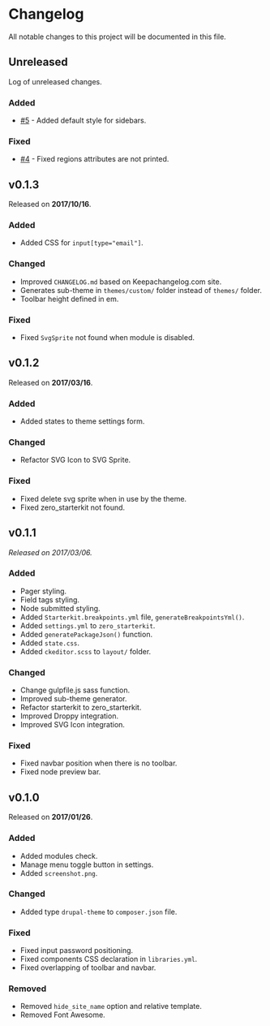 # Changelog

All notable changes to this project will be documented in this file.

## Unreleased

Log of unreleased changes.

### Added

- [#5][f28f5b11] - Added default style for sidebars.

  [f28f5b11]: https://github.com/OutlawPlz/zero/issues/5 "Sidebars default style"

### Fixed

- [#4][44fe4b58] - Fixed regions attributes are not printed.

  [44fe4b58]: https://github.com/OutlawPlz/zero/issues/4 "Regions attributes are not printed"

## v0.1.3

Released on **2017/10/16**.

### Added

- Added CSS for `input[type="email"]`.

### Changed

- Improved `CHANGELOG.md` based on Keepachangelog.com site.
- Generates sub-theme in `themes/custom/` folder instead of `themes/` folder.
- Toolbar height defined in em.

### Fixed

- Fixed `SvgSprite` not found when module is disabled.

## v0.1.2

Released on **2017/03/16**.

### Added

- Added states to theme settings form.

### Changed

- Refactor SVG Icon to SVG Sprite.

### Fixed

- Fixed delete svg sprite when in use by the theme.
- Fixed zero_starterkit not found.

## v0.1.1

*Released on 2017/03/06.*

### Added

- Pager styling.
- Field tags styling.
- Node submitted styling.
- Added `Starterkit.breakpoints.yml` file, `generateBreakpointsYml()`.
- Added `settings.yml` to `zero_starterkit`.
- Added `generatePackageJson()` function.
- Added `state.css`.
- Added `ckeditor.scss` to `layout/` folder.

### Changed

- Change gulpfile.js sass function.
- Improved sub-theme generator.
- Refactor starterkit to zero_starterkit.
- Improved Droppy integration.
- Improved SVG Icon integration.

### Fixed

- Fixed navbar position when there is no toolbar.
- Fixed node preview bar.

## v0.1.0

Released on **2017/01/26**.

### Added

- Added modules check.
- Manage menu toggle button in settings.
- Added `screenshot.png`.

### Changed

- Added type `drupal-theme` to `composer.json` file.

### Fixed

- Fixed input password positioning.  
- Fixed components CSS declaration in `libraries.yml`.
- Fixed overlapping of toolbar and navbar.

### Removed

- Removed `hide_site_name` option and relative template.
- Removed Font Awesome.
